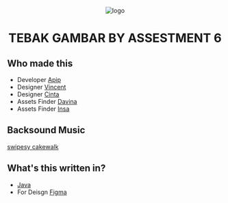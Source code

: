 <p align="center"><img src="https://github.com/ItzApipAjalah/TebakGambar/blob/master/app/src/main/res/drawable/logo2.png" alt="logo"></p>
<h1 align="center">TEBAK GAMBAR BY ASSESTMENT 6</h1>

## Who made this
* Developer [Apip](https://www.instagram.com/apip01____/)
* Designer [Vincent](https://www.instagram.com/vincentiusvick/)
* Designer [Cinta](https://www.instagram.com/cintazera77/)
* Assets Finder [Davina](https://www.instagram.com/davinadaresyaf/)
* Assets Finder [Insa](https://instagram.com/aninsa22)

## Backsound Music
[swipesy cakewalk](https://youtu.be/o9_Gu3TI4IY)

## What's this written in?
* [Java](https://www.java.com/en/)
* For Deisgn [Figma](https://www.figma.com/file/UwxeaIFDArrzAB8NaymLcG/Untitled?node-id=0%3A1&t=C7FVovcnZc3dMMUL-1)
